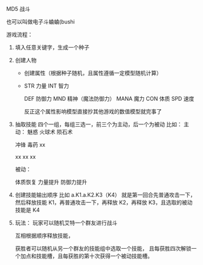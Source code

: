 MD5 战斗

也可以叫做电子斗蛐蛐(bushi

游戏流程：

1. 填入任意关键字，生成一个种子

2. 创建人物

   - 创建属性（根据种子随机，且属性遵循一定模型随机计算）

   - STR 力量
     INT 智力

     DEF 防御力
     MND 精神（魔法防御力）
     MANA 魔力
     CON 体质
     SPD 速度

     反正这个属性影响模型直接抄其他游戏的数值模型就完事了

3. 抽取技能
   四个一组，每组三选一，前三个为主动，后一个为被动
   比如：
   主动：
   魅惑 火球术 陨石术

   冲锋 毒药 xx

   xx xx xx

   被动：

   体质恢复 力量提升 防御力提升

4. 创建技能输出顺序
   比如 a.K1.a.K2.K3（K4） 
   就是第一回合先普通攻击一下，然后释放技能 K1，再普通攻击一下，再释放 K2，再释放 K3，且选取的被动技能是 K4

5. 玩法：
   玩家可以随机艾特一个群友进行战斗  

   互相根据顺序释放技能，

   获胜者可以随机从另一个群友的技能组中选取一个技能，
   且每获胜四次解锁一个加点和技能槽，且每获胜的第十次获得一个被动技能槽。 
